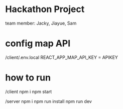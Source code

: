 # Hackathon Project

team member: Jacky, Jiayue, Sam

# config map API

/client/.env.local
REACT_APP_MAP_API_KEY = APIKEY

# how to run

/client
npm i
npm start

/server
npm i
npm run install
npm run dev
